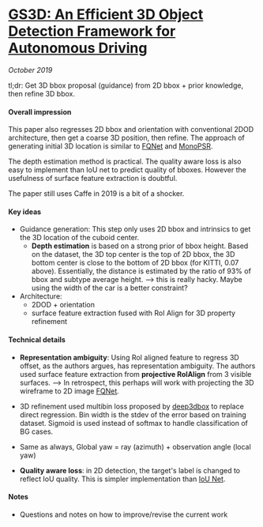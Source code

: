 # [GS3D: An Efficient 3D Object Detection Framework for Autonomous Driving](https://arxiv.org/abs/1903.10955)

_October 2019_

tl;dr: Get 3D bbox proposal (guidance) from 2D bbox + prior knowledge, then refine 3D bbox. 

#### Overall impression
This paper also regresses 2D bbox and orientation with conventional 2DOD architecture, then get a coarse 3D position, then refine. The approach of generating initial 3D location is similar to [FQNet](fqnet.md) and [MonoPSR](monopsr.md).

The depth estimation method is practical. The quality aware loss is also easy to implement than IoU net to predict quality of bboxes. However the usefulness of surface feature extraction is doubtful. 

The paper still uses Caffe in 2019 is a bit of a shocker. 


#### Key ideas
- Guidance generation: This step only uses 2D bbox and intrinsics to get the 3D location of the cuboid center.
	- **Depth estimation** is based on a strong prior of bbox height. Based on the dataset, the 3D top center is the top of 2D bbox, the 3D bottom center is close to the bottom of 2D bbox (for KITTI, 0.07 above). Essentially, the distance is estimated by the ratio of 93% of bbox and subtype average height. --> this is really hacky. Maybe using the width of the car is a better constraint?
- Architecture: 
	- 2DOD + orientation
	- surface feature extraction fused with RoI Align for 3D property refinement


#### Technical details
- **Representation ambiguity**: Using RoI aligned feature to regress 3D offset, as the authors argues, has representation ambiguity. The authors used surface feature extraction from **projective RoIAlign** from 3 visible surfaces. --> In retrospect, this perhaps will work with projecting the 3D wireframe to 2D image [FQNet](fqnet.md).
- 3D refinement used multibin loss proposed by [deep3dbox](deep3dbox.md) to replace direct regression. Bin width is the stdev of the error based on training dataset. Sigmoid is used instead of softmax to handle classification of BG cases. 

- Same as always, Global yaw = ray (azimuth) + observation angle (local yaw)
- **Quality aware loss**: in 2D detection, the target's label is changed to reflect IoU quality. This is simpler implementation than [IoU Net](iou_net.md).

#### Notes
- Questions and notes on how to improve/revise the current work  

